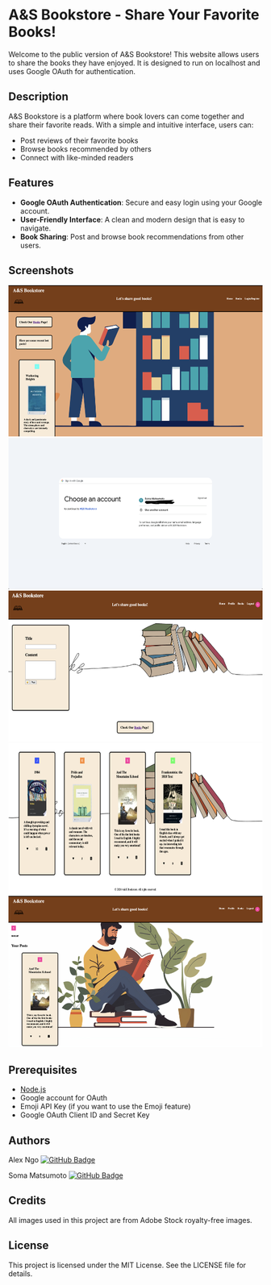 # A&S Bookstore - Share Your Favorite Books!

Welcome to the public version of A&S Bookstore! This website allows users to share the books they have enjoyed. It is designed to run on localhost and uses Google OAuth for authentication.

## Description

A&S Bookstore is a platform where book lovers can come together and share their favorite reads. With a simple and intuitive interface, users can:
- Post reviews of their favorite books
- Browse books recommended by others
- Connect with like-minded readers

## Features

- **Google OAuth Authentication**: Secure and easy login using your Google account.
- **User-Friendly Interface**: A clean and modern design that is easy to navigate.
- **Book Sharing**: Post and browse book recommendations from other users.

## Screenshots

<p align="center">
  <img src="README_Images/Home.png" alt="Home Page" width="650" height="300">
  <img src="README_Images/OAuth.png" alt="Login Page" width="650" height="300">
  <img src="README_Images/Post.png" alt="Post Page" width="650" height="300">
  <img src="README_Images/Posts.png" alt="Posts Page" width="650" height="300">
  <img src="README_Images/Profile.png" alt="Profile Page" width="650" height="300">
</p>


## Prerequisites

- [Node.js](https://nodejs.org/)
- Google account for OAuth
- Emoji API Key (if you want to use the Emoji feature)
- Google OAuth Client ID and Secret Key

## Authors

Alex Ngo [![GitHub Badge](https://img.shields.io/badge/GitHub-Profile-black?logo=github)](https://github.com/alngo1)

Soma Matsumoto [![GitHub Badge](https://img.shields.io/badge/GitHub-Profile-black?logo=github)](https://github.com/CLion2)

## Credits

All images used in this project are from Adobe Stock royalty-free images.

## License

This project is licensed under the MIT License. See the LICENSE file for details.
